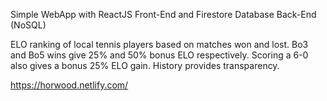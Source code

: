Simple WebApp with ReactJS Front-End and Firestore Database Back-End (NoSQL)

ELO ranking of local tennis players based on matches won and lost. Bo3 and Bo5 wins give 25% and 50% bonus ELO respectively. Scoring a 6-0 also gives a bonus 25% ELO gain. History provides transparency.

https://horwood.netlify.com/
